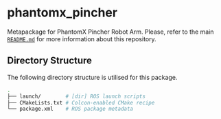 # phantomx_pincher

Metapackage for PhantomX Pincher Robot Arm. Please, refer to the main [`README.md`](../) for more information about this repository.

## Directory Structure

The following directory structure is utilised for this package.

```bash
.
├── launch/        # [dir] ROS launch scripts
├── CMakeLists.txt # Colcon-enabled CMake recipe
└── package.xml    # ROS package metadata
```
